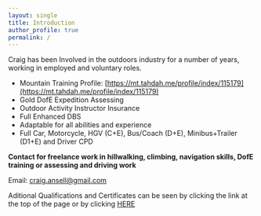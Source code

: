 ```yaml
---
layout: single
title: Introduction
author_profile: true
permalink: /
---
```


Craig has been Involved in the outdoors industry for a number of years, working in employed and voluntary roles.

- Mountain Training Profile: [https://mt.tahdah.me/profile/index/115179](https://mt.tahdah.me/profile/index/115179)
- Gold DofE Expedition Assessing
- Outdoor Activity Instructor Insurance
- Full Enhanced DBS
- Adaptable for all abilities and experience
- Full Car, Motorcycle, HGV (C+E), Bus/Coach (D+E), Minibus+Trailer (D1+E) and Driver CPD

**Contact for freelance work in hillwalking, climbing, navigation skills, DofE training or assessing and driving work**

Email: <a href="mailto:craig.ansell@gmail.com">craig.ansell@gmail.com</a>

Aditional Qualifications and Certificates can be seen by clicking the link at the top of the page or by clicking [HERE](/aqt/)
